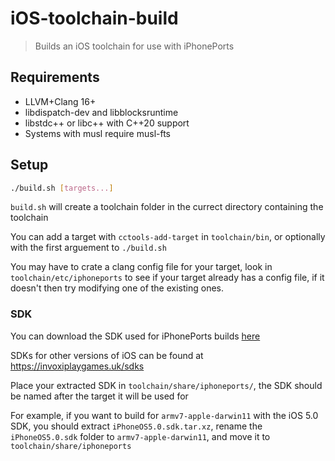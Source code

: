 # iOS-toolchain-build

> Builds an iOS toolchain for use with iPhonePorts

## Requirements

- LLVM+Clang 16+
- libdispatch-dev and libblocksruntime
- libstdc++ or libc++ with C++20 support
- Systems with musl require musl-fts

## Setup

```sh
./build.sh [targets...]
```

`build.sh` will create a toolchain folder in the currect directory containing the toolchain

You can add a target with `cctools-add-target` in `toolchain/bin`, or optionally with the first arguement to `./build.sh`

You may have to crate a clang config file for your target, look in `toolchain/etc/iphoneports` to see if your target already has a config file, if it doesn't then try modifying one of the existing ones.

### SDK

You can download the SDK used for iPhonePorts builds [here](https://github.com/OldWorldOrdr/iphoneports-sdk/raw/master/iPhoneOS5.0.sdk.tar.xz)

SDKs for other versions of iOS can be found at https://invoxiplaygames.uk/sdks

Place your extracted SDK in `toolchain/share/iphoneports/`, the SDK should be named after the target it will be used for

For example, if you want to build for `armv7-apple-darwin11` with the iOS 5.0 SDK, you should extract `iPhoneOS5.0.sdk.tar.xz`, rename the `iPhoneOS5.0.sdk` folder to `armv7-apple-darwin11`, and move it to `toolchain/share/iphoneports`
